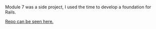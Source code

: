 Module 7 was a side project, I used the time to develop a foundation for Rails. 

[Repo can be seen here.](https://github.com/schlaBAM/rails_playground)